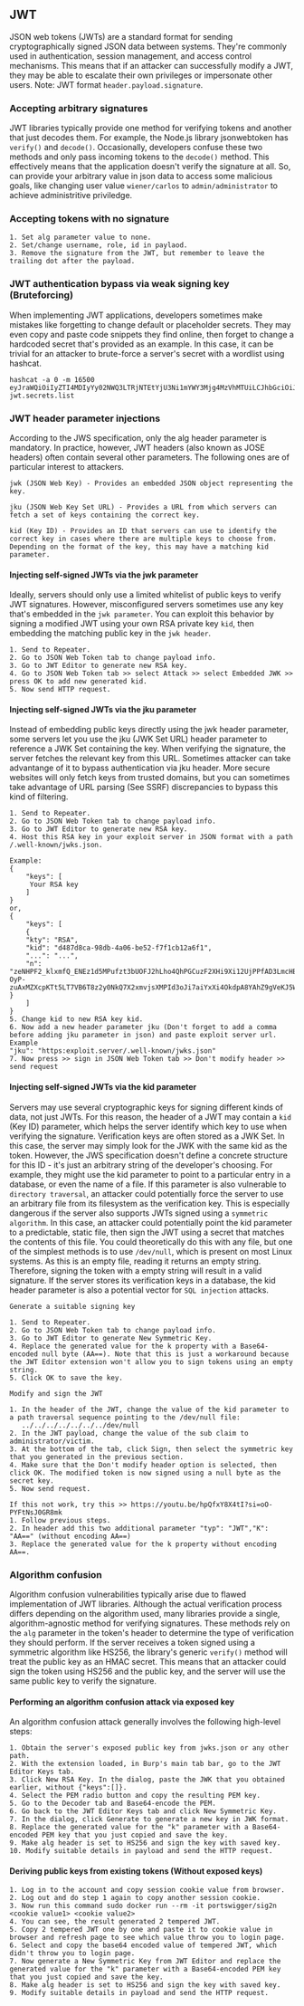 ## JWT
JSON web tokens (JWTs) are a standard format for sending cryptographically signed JSON data between systems. They're commonly used in authentication, session management, and access control mechanisms. This means that if an attacker can successfully modify a JWT, they may be able to escalate their own privileges or impersonate other users. Note: JWT format ```header.payload.signature```.

### Accepting arbitrary signatures 
JWT libraries typically provide one method for verifying tokens and another that just decodes them. For example, the Node.js library jsonwebtoken has ```verify()``` and ```decode()```. Occasionally, developers confuse these two methods and only pass incoming tokens to the ```decode()``` method. This effectively means that the application doesn't verify the signature at all. So, can provide your arbitrary value in json data to access some malicious goals, like changing user value ```wiener/carlos``` to ```admin/administrator``` to achieve administritive priviledge.

### Accepting tokens with no signature 
```
1. Set alg parameter value to none.
2. Set/change username, role, id in paylaod.
3. Remove the signature from the JWT, but remember to leave the trailing dot after the payload.
```
### JWT authentication bypass via weak signing key (Bruteforcing)
 When implementing JWT applications, developers sometimes make mistakes like forgetting to change default or placeholder secrets. They may even copy and paste code snippets they find online, then forget to change a hardcoded secret that's provided as an example. In this case, it can be trivial for an attacker to brute-force a server's secret with a wordlist using hashcat.
 ```
hashcat -a 0 -m 16500 eyJraWQiOiIyZTI4MDIyYy02NWQ3LTRjNTEtYjU3Ni1mYWY3Mjg4MzVhMTUiLCJhbGciOiJIUzI1NiJ9.eyJpc3MiOiJwb3J0c3dpZ2dlciIsImV4cCI6MTcxMTIyMDc5MSwic3ViIjoiYWRtaW5pc3RyYXRvciJ9.gteqm9hkHA6PdSv0pqbXBeUCON_8kwelR7Be1NI6WMs jwt.secrets.list
```
### JWT header parameter injections
 According to the JWS specification, only the alg header parameter is mandatory. In practice, however, JWT headers (also known as JOSE headers) often contain several other parameters. The following ones are of particular interest to attackers.
```
jwk (JSON Web Key) - Provides an embedded JSON object representing the key.

jku (JSON Web Key Set URL) - Provides a URL from which servers can fetch a set of keys containing the correct key.

kid (Key ID) - Provides an ID that servers can use to identify the correct key in cases where there are multiple keys to choose from. Depending on the format of the key, this may have a matching kid parameter.
```
#### Injecting self-signed JWTs via the jwk parameter
Ideally, servers should only use a limited whitelist of public keys to verify JWT signatures. However, misconfigured servers sometimes use any key that's embedded in the ```jwk parameter```. You can exploit this behavior by signing a modified JWT using your own RSA private key ```kid```, then embedding the matching public key in the ```jwk header```.
```
1. Send to Repeater.
2. Go to JSON Web Token tab to change payload info.
3. Go to JWT Editor to generate new RSA key.
4. Go to JSON Web Token tab >> select Attack >> select Embedded JWK >> press OK to add new generated kid.
5. Now send HTTP request.
```
#### Injecting self-signed JWTs via the jku parameter
Instead of embedding public keys directly using the jwk header parameter, some servers let you use the jku (JWK Set URL) header parameter to reference a JWK Set containing the key. When verifying the signature, the server fetches the relevant key from this URL. Sometimes attacker can take advantange of it to bypass authentication via jku header. More secure websites will only fetch keys from trusted domains, but you can sometimes take advantage of URL parsing (See SSRF) discrepancies to bypass this kind of filtering.
```
1. Send to Repeater.
2. Go to JSON Web Token tab to change payload info.
3. Go to JWT Editor to generate new RSA key.
4. Host this RSA key in your exploit server in JSON format with a path /.well-known/jwks.json.

Example:
{
    "keys": [
     Your RSA key
    ]
}
or,
{
    "keys": [
    {
    "kty": "RSA",
    "kid": "d487d8ca-98db-4a06-be52-f7f1cb12a6f1",
    "...": "...",
    "n": "zeNHPF2_klxmfQ_ENEz1d5MPufzt3bUOFJ2hLho4QhPGCuzF2XHi9Xi12UjPPfAD3LmcHBVOkahBDT8Xi00_ANWBAjSY20Z9-OyP-zuAxMZXcpKTt5LT7VB6T8z2y0NkQ7X2xmvjsXMPId3oJi7aiYxXi4OkdpA8YAhZ9gVeKJ5W3tcNIfRkXVkYm3AkLpR7N0IcXsFalzNDGHCE"
}
    ]
}
5. Change kid to new RSA key kid.
6. Now add a new header parameter jku (Don't forget to add a comma before adding jku parameter in json) and paste exploit server url.
Example
"jku": "https:exploit.server/.well-known/jwks.json"
7. Now press >> sign in JSON Web Token tab >> Don't modify header >> send request
```
#### Injecting self-signed JWTs via the kid parameter
Servers may use several cryptographic keys for signing different kinds of data, not just JWTs. For this reason, the header of a JWT may contain a ```kid``` (Key ID) parameter, which helps the server identify which key to use when verifying the signature. Verification keys are often stored as a JWK Set. In this case, the server may simply look for the JWK with the same kid as the token. However, the JWS specification doesn't define a concrete structure for this ID - it's just an arbitrary string of the developer's choosing. For example, they might use the kid parameter to point to a particular entry in a database, or even the name of a file. If this parameter is also vulnerable to ```directory traversal```, an attacker could potentially force the server to use an arbitrary file from its filesystem as the verification key.  This is especially dangerous if the server also supports JWTs signed using a ```symmetric algorithm```. In this case, an attacker could potentially point the kid parameter to a predictable, static file, then sign the JWT using a secret that matches the contents of this file. You could theoretically do this with any file, but one of the simplest methods is to use ```/dev/null```, which is present on most Linux systems. As this is an empty file, reading it returns an empty string. Therefore, signing the token with a empty string will result in a valid signature. If the server stores its verification keys in a database, the kid header parameter is also a potential vector for ```SQL injection``` attacks.
 ```
Generate a suitable signing key

1. Send to Repeater.
2. Go to JSON Web Token tab to change payload info.
3. Go to JWT Editor to generate New Symmetric Key.
4. Replace the generated value for the k property with a Base64-encoded null byte (AA==). Note that this is just a workaround because the JWT Editor extension won't allow you to sign tokens using an empty string.
5. Click OK to save the key.

Modify and sign the JWT

1. In the header of the JWT, change the value of the kid parameter to a path traversal sequence pointing to the /dev/null file:
    ../../../../../../../dev/null
2. In the JWT payload, change the value of the sub claim to administrator/victim.
3. At the bottom of the tab, click Sign, then select the symmetric key that you generated in the previous section.
4. Make sure that the Don't modify header option is selected, then click OK. The modified token is now signed using a null byte as the secret key.
5. Now send request.

If this not work, try this >> https://youtu.be/hpQfxY8X4tI?si=oO-PYFtNsJ0GR8mk
1. Follow previous steps.
2. In header add this two additional parameter "typ": "JWT","K": "AA==" (without encoding AA==)
3. Replace the generated value for the k property without encoding AA==.
```
### Algorithm confusion
Algorithm confusion vulnerabilities typically arise due to flawed implementation of JWT libraries. Although the actual verification process differs depending on the algorithm used, many libraries provide a single, algorithm-agnostic method for verifying signatures. These methods rely on the ```alg``` parameter in the token's header to determine the type of verification they should perform. If the server receives a token signed using a symmetric algorithm like HS256, the library's generic ```verify()``` method will treat the public key as an HMAC secret. This means that an attacker could sign the token using HS256 and the public key, and the server will use the same public key to verify the signature.
#### Performing an algorithm confusion attack via exposed key
 An algorithm confusion attack generally involves the following high-level steps:
```
1. Obtain the server's exposed public key from jwks.json or any other path.
2. With the extension loaded, in Burp's main tab bar, go to the JWT Editor Keys tab.
3. Click New RSA Key. In the dialog, paste the JWK that you obtained earlier, without {"keys":[]}.
4. Select the PEM radio button and copy the resulting PEM key.
5. Go to the Decoder tab and Base64-encode the PEM.
6. Go back to the JWT Editor Keys tab and click New Symmetric Key.
7. In the dialog, click Generate to generate a new key in JWK format.
8. Replace the generated value for the "k" parameter with a Base64-encoded PEM key that you just copied and save the key.
9. Make alg header is set to HS256 and sign the key with saved key.
10. Modify suitable details in payload and send the HTTP request.
```
#### Deriving public keys from existing tokens (Without exposed keys)
```
1. Log in to the account and copy session cookie value from browser.
2. Log out and do step 1 again to copy another session cookie.
3. Now run this command sudo docker run --rm -it portswigger/sig2n <cookie value1> <cookie value2>
4. You can see, the result generated 2 tempered JWT.
5. Copy 2 tempered JWT one by one and paste it to cookie value in browser and refresh page to see which value throw you to login page.
6. Select and copy the base64 encoded value of tempered JWT, which didn't throw you to login page.
7. Now generate a New Symmetric Key from JWT Editor and replace the generated value for the "k" parameter with a Base64-encoded PEM key that you just copied and save the key.
8. Make alg header is set to HS256 and sign the key with saved key.
9. Modify suitable details in payload and send the HTTP request.
```















